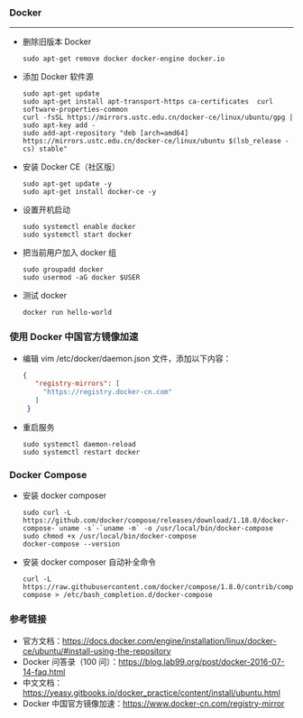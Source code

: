 ###  Docker
* * * * *

+ 删除旧版本 Docker
	```
    sudo apt-get remove docker docker-engine docker.io
	```
    
+ 添加 Docker 软件源
	```
    sudo apt-get update
    sudo apt-get install apt-transport-https ca-certificates  curl software-properties-common
    curl -fsSL https://mirrors.ustc.edu.cn/docker-ce/linux/ubuntu/gpg | sudo apt-key add -
    sudo add-apt-repository "deb [arch=amd64] https://mirrors.ustc.edu.cn/docker-ce/linux/ubuntu $(lsb_release -cs) stable"
	```
    
+ 安装 Docker CE（社区版）
	```
	sudo apt-get update -y
	sudo apt-get install docker-ce -y
	```
    
+ 设置开机启动
    ```
    sudo systemctl enable docker
	sudo systemctl start docker
    ```
    
+ 把当前用户加入 docker 组
	```
    sudo groupadd docker
    sudo usermod -aG docker $USER
    ```
+ 测试 docker
	```
    docker run hello-world
    ```
### 使用 Docker 中国官方镜像加速
+ 编辑 vim /etc/docker/daemon.json 文件，添加以下内容：
   ```json
   {
      "registry-mirrors": [
        "https://registry.docker-cn.com"
      ]
    }
   ```
+ 重启服务
	```
	sudo systemctl daemon-reload
	sudo systemctl restart docker
    ```
###  Docker Compose
+ 安装 docker composer
	```
    sudo curl -L https://github.com/docker/compose/releases/download/1.18.0/docker-compose-`uname -s`-`uname -m` -o /usr/local/bin/docker-compose
	sudo chmod +x /usr/local/bin/docker-compose
    docker-compose --version
	```

+ 安装 docker composer 自动补全命令
    ```
    curl -L https://raw.githubusercontent.com/docker/compose/1.8.0/contrib/completion/bash/docker-compose > /etc/bash_completion.d/docker-compose
    ```

### 参考链接
+ 官方文档：https://docs.docker.com/engine/installation/linux/docker-ce/ubuntu/#install-using-the-repository
+ Docker 问答录（100 问）：https://blog.lab99.org/post/docker-2016-07-14-faq.html
+ 中文文档：https://yeasy.gitbooks.io/docker_practice/content/install/ubuntu.html
+ Docker 中国官方镜像加速：https://www.docker-cn.com/registry-mirror
